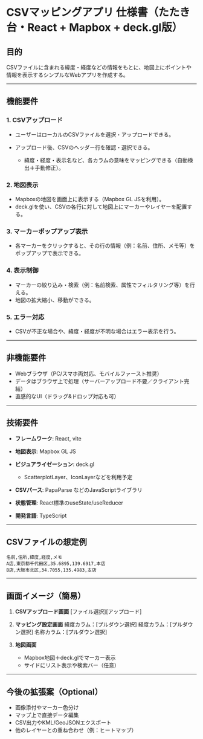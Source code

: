 # CSVマッピングアプリ 仕様書（たたき台・React + Mapbox + deck.gl版）

## 目的

CSVファイルに含まれる緯度・経度などの情報をもとに、地図上にポイントや情報を表示するシンプルなWebアプリを作成する。

---

## 機能要件

### 1. CSVアップロード

* ユーザーはローカルのCSVファイルを選択・アップロードできる。
* アップロード後、CSVのヘッダー行を確認・選択できる。

  * 緯度・経度・表示名など、各カラムの意味をマッピングできる（自動検出＋手動修正）。

### 2. 地図表示

* Mapboxの地図を画面上に表示する（Mapbox GL JSを利用）。
* deck.glを使い、CSVの各行に対して地図上にマーカーやレイヤーを配置する。

### 3. マーカーポップアップ表示

* 各マーカーをクリックすると、その行の情報（例：名前、住所、メモ等）をポップアップで表示できる。

### 4. 表示制御

* マーカーの絞り込み・検索（例：名前検索、属性でフィルタリング等）を行える。
* 地図の拡大縮小、移動ができる。

### 5. エラー対応

* CSVが不正な場合や、緯度・経度が不明な場合はエラー表示を行う。

---

## 非機能要件

* Webブラウザ（PC/スマホ両対応、モバイルファースト推奨）
* データはブラウザ上で処理（サーバーアップロード不要／クライアント完結）
* 直感的なUI（ドラッグ&ドロップ対応も可）

---

## 技術要件

* **フレームワーク**: React, vite
* **地図表示**: Mapbox GL JS
* **ビジュアライゼーション**: deck.gl

  * ScatterplotLayer、IconLayerなどを利用予定
* **CSVパース**: PapaParse などのJavaScriptライブラリ
* **状態管理**: React標準のuseState/useReducer
* **開発言語**: TypeScript

---

## CSVファイルの想定例

```csv
名前,住所,緯度,経度,メモ
A店,東京都千代田区,35.6895,139.6917,本店
B店,大阪市北区,34.7055,135.4983,支店
```

---

## 画面イメージ（簡易）

1. **CSVアップロード画面**
   \[ファイル選択]\[アップロード]

2. **マッピング設定画面**
   緯度カラム：\[プルダウン選択]
   経度カラム：\[プルダウン選択]
   名称カラム：\[プルダウン選択]

3. **地図画面**

   * Mapbox地図＋deck.glでマーカー表示
   * サイドにリスト表示や検索バー（任意）

---

## 今後の拡張案（Optional）

* 画像添付やマーカー色分け
* マップ上で直接データ編集
* CSV出力やKML/GeoJSONエクスポート
* 他のレイヤーとの重ね合わせ（例：ヒートマップ）

